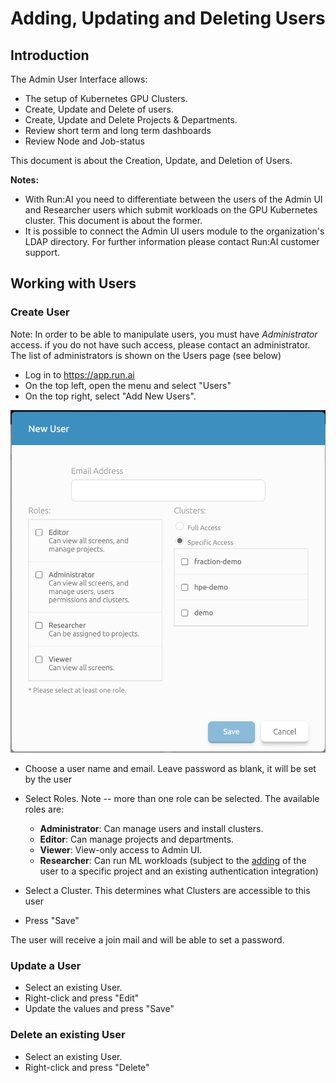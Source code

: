 # Adding, Updating and Deleting Users

## Introduction

The Admin User Interface allows:

*   The setup of Kubernetes GPU Clusters.
*   Create, Update and Delete of users.
*   Create, Update and Delete Projects & Departments.
*   Review short term and long term dashboards
*   Review Node and Job-status

This document is about the Creation, Update, and Deletion of Users.

__Notes:__

*   With Run:AI you need to differentiate between the users of the Admin UI and Researcher users which submit workloads on the GPU Kubernetes cluster. This document is about the former.
*   It is possible to connect the Admin UI users module to the organization's LDAP directory. For further information please contact Run:AI customer support.

## Working with Users

### Create User

Note: In order to be able to manipulate users, you must have _Administrator_ access. if you do not have such access, please contact an administrator. The list of administrators is shown on the Users page (see below)

*   Log in to <https://app.run.ai>
*   On the top left, open the menu and select "Users"
*   On the top right, select "Add New Users".

![mceclip2.png](img/mceclip2.png)

*   Choose a user name and email. Leave password as blank, it will be set by the user
*   Select Roles. Note -- more than one role can be selected. The available roles are:
    *  __Administrator__: Can manage users and install clusters. 
    *  __Editor__: Can manage projects and departments.
    * __Viewer__: View-only access to Admin UI.
    * __Researcher__: Can run ML workloads (subject to the [adding](../Working-with-Projects/#create-a-new-project.md) of the user to a specific project and an existing authentication integration)

*   Select a Cluster. This determines what Clusters are accessible to this user
*   Press "Save"

The user will receive a join mail and will be able to set a password. 

### Update a User

*   Select an existing User. 
*   Right-click and press "Edit"
*   Update the values and press "Save"

### Delete an existing User

*   Select an existing User. 
*   Right-click and press "Delete"

 
